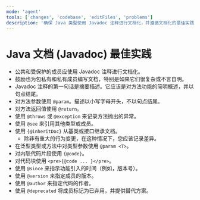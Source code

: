```yaml
---
mode: 'agent'
tools: ['changes', 'codebase', 'editFiles', 'problems']
description: '确保 Java 类型使用 Javadoc 注释进行文档化，并遵循文档化的最佳实践。'
---
```


# Java 文档 (Javadoc) 最佳实践

- 公共和受保护的成员应使用 Javadoc 注释进行文档化。
- 鼓励也为包私有和私有成员编写文档，特别是如果它们很复杂或不言自明。
- Javadoc 注释的第一句话是摘要描述。它应该是对方法功能的简明概述，并以句点结尾。
- 对方法参数使用 `@param`。描述以小写字母开头，不以句点结尾。
- 对方法返回值使用 `@return`。
- 使用 `@throws` 或 `@exception` 来记录方法抛出的异常。
- 使用 `@see` 来引用其他类型或成员。
- 使用 `{@inheritDoc}` 从基类或接口继承文档。
  - 除非有重大的行为变更，在这种情况下，您应该记录差异。
- 在泛型类型或方法中对类型参数使用 `@param <T>`。
- 对内联代码片段使用 `{@code}`。
- 对代码块使用 `<pre>{@code ... }</pre>`。
- 使用 `@since` 来指示功能引入的时间（例如，版本号）。
- 使用 `@version` 来指定成员的版本。
- 使用 `@author` 来指定代码的作者。
- 使用 `@deprecated` 将成员标记为已弃用，并提供替代方案。

```